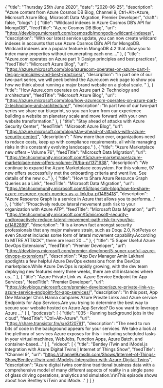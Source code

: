 {
  "title": "Thursday 25th June 2020",
  "date": "2020-06-25",
  "description": "Azure content from Azure Cosmos DB Blog, Channel 9, Ctrl+Alt+Azure, Microsoft Azure Blog, Microsoft Data Migration, Premier Developer",
  "draft": false,
  "blogs": [
    {
      "title": "Wildcard indexes in Azure Cosmos DB’s API for MongoDB",
      "feedTitle": "Azure Cosmos DB Blog",
      "url": "https://devblogs.microsoft.com/cosmosdb/mongodb-wildcard-indexes/",
      "description": "With our latest service update, you can now create wildcard indexes in accounts that use Azure Cosmos DB’s API for MongoDB. Wildcard indexes are a popular feature in MongoDB 4.2 that allow you to index many properties without enumerating each one...."
    },
    {
      "title": "Azure.com operates on Azure part 1: Design principles and best practices",
      "feedTitle": "Microsoft Azure Blog",
      "url": "https://azure.microsoft.com/blog/azurecom-operates-on-azure-part-1-design-principles-and-best-practices/",
      "description": "In part one of our two-part series, we will peek behind the Azure.com web page to show you how we think about running a major brand website on a global scale. "
    },
    {
      "title": "How Azure.com operates on Azure part 2: Technology and architecture",
      "feedTitle": "Microsoft Azure Blog",
      "url": "https://azure.microsoft.com/blog/how-azurecom-operates-on-azure-part-2-technology-and-architecture/",
      "description": "In part two of our two-part series we share our blueprint, so you can learn from our experience building a website on planetary scale and move forward with your own website transformation."
    },
    {
      "title": "Stay ahead of attacks with Azure Security Center",
      "feedTitle": "Microsoft Azure Blog",
      "url": "https://azure.microsoft.com/blog/stay-ahead-of-attacks-with-azure-security-center/",
      "description": " Now more than ever, organizations need to reduce costs, keep up with compliance requirements, all while managing risks in this constantly evolving landscape."
    },
    {
      "title": "Azure Marketplace new offers – Volume 76",
      "feedTitle": "Microsoft Data Migration",
      "url": "https://techcommunity.microsoft.com/t5/azure-marketplace/azure-marketplace-new-offers-volume-76/ba-p/1371938",
      "description": "We continue to expand the Azure Marketplace ecosystem. For this volume, 97 new offers successfully met the onboarding criteria and went live. See details of the new o..."
    },
    {
      "title": "How to Share Azure Resource Graph Queries as a Link",
      "feedTitle": "Microsoft Data Migration",
      "url": "https://techcommunity.microsoft.com/t5/itops-talk-blog/how-to-share-azure-resource-graph-queries-as-a-link/ba-p/1485418",
      "description": "Azure Resource Graph is a service in Azure that allows you to performa..."
    },
    {
      "title": "Proactively reduce lateral movement path risk to your organization with Azure ATP",
      "feedTitle": "Microsoft Data Migration",
      "url": "https://techcommunity.microsoft.com/t5/microsoft-security-and/proactively-reduce-lateral-movement-path-risk-to-your/ba-p/1482889",
      "description": "It is a known fact amongst security professionals that any major malware strain, such as Doqu 2.0, NotPetya or even Stuxnet includes some form of lateral movement capability.According to MITRE ATT&CK™, there are least 20 ..."
    },
    {
      "title": "5 Super Useful Azure DevOps Extensions",
      "feedTitle": "Premier Developer",
      "url": "https://devblogs.microsoft.com/premier-developer/5-super-useful-azure-devops-extensions/",
      "description": "App Dev Manager Amin Lakhani spotlights a few helpful Azure DevOps extensions from the DevOps marketplace.While Azure DevOps is rapidly growing, with the dev team deploying new features every three weeks, there are still instances where us..."
    },
    {
      "title": "Azure Private Link vs. Azure Service Endpoint for App Services",
      "feedTitle": "Premier Developer",
      "url": "https://devblogs.microsoft.com/premier-developer/azure-private-link-vs-azure-service-endpoint-for-app-services/",
      "description": "In this post, App Dev Manager Chris Hanna compares Azure Private Links and Azure service Endpoints for App Services.Are you trying to determine the best way to secure your website hosted on Azure App Service? Do you want to leverage Azure ..."
    }
  ],
  "podcasts": [
    {
      "title": "035 - Running background jobs in the cloud",
      "feedTitle": "Ctrl+Alt+Azure",
      "url": "https://share.transistor.fm/s/e3f20791",
      "description": "The need to run bits of code in the background appears for your services. We take a look at the plethora of services Azure exposes for this - including scheduled tasks in your virtual machines, WebJobs, Function Apps, Azure Batch, and container-based..."
    }
  ],
  "videos": [
    {
      "title": "Bentley iTwin and iModel.js Integration with Azure Digital Twins | Internet of Things Show",
      "feedTitle": "Channel 9",
      "url": "https://channel9.msdn.com/Shows/Internet-of-Things-Show/Bentley-iTwin-and-iModeljs-Integration-with-Azure-Digital-Twins",
      "description": "Azure digital twins combine traditional business data with a comprehensive model of many different aspects of reality in a single pane of glass driving operations, analytics and simulation.\r\nThis episode shows about how Bentley's iTwin and iMode..."
    }
  ]
}